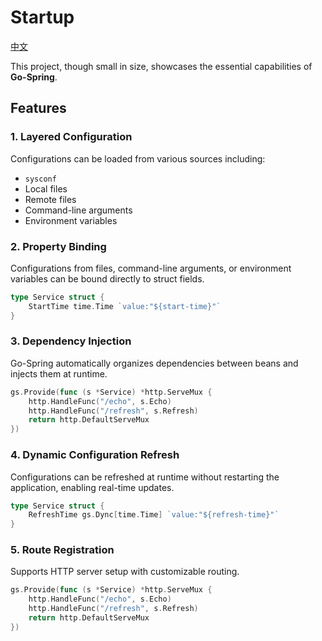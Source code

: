 # Startup

[中文](README_CN.md)

This project, though small in size, showcases the essential capabilities of **Go-Spring**.

## Features

### 1. Layered Configuration

Configurations can be loaded from various sources including:

- `sysconf`
- Local files
- Remote files
- Command-line arguments
- Environment variables

### 2. Property Binding

Configurations from files, command-line arguments, or environment variables can be bound directly to struct fields.

```go
type Service struct {
    StartTime time.Time `value:"${start-time}"`
}
```

### 3. Dependency Injection

Go-Spring automatically organizes dependencies between beans and injects them at runtime.

```go
gs.Provide(func (s *Service) *http.ServeMux {
    http.HandleFunc("/echo", s.Echo)
    http.HandleFunc("/refresh", s.Refresh)
    return http.DefaultServeMux
})
```

### 4. Dynamic Configuration Refresh

Configurations can be refreshed at runtime without restarting the application, enabling real-time updates.

```go
type Service struct {
    RefreshTime gs.Dync[time.Time] `value:"${refresh-time}"`
}
```

### 5. Route Registration

Supports HTTP server setup with customizable routing.

```go
gs.Provide(func (s *Service) *http.ServeMux {
    http.HandleFunc("/echo", s.Echo)
    http.HandleFunc("/refresh", s.Refresh)
    return http.DefaultServeMux
})
```
